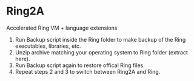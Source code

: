 # Ring2A
Accelerated Ring VM + language extensions

1. Run Backup script inside the Ring folder to make backup of the Ring executables, libraries, etc.
2. Unzip archive matching your operating system to Ring folder (extract here).
3. Run Backup script again to restore offical Ring files.
4. Repeat steps 2 and 3 to switch between Ring2A and Ring.
